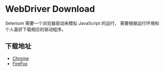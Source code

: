 WebDriver Download
==================

Selenium 需要一个浏览器驱动来模拟 JavaScript 的运行，
需要根据运行环境和个人喜好下载相应的驱动程序。


下载地址
-------------

- [Chrome](http://chromedriver.storage.googleapis.com/index.html)
- [FireFox](https://github.com/mozilla/geckodriver/releases/)
